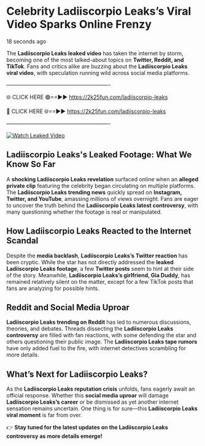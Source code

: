 # Celebrity Ladiiscorpio Leaks’s Viral Video Sparks Online Frenzy

18 seconds ago

The **Ladiiscorpio Leaks leaked video** has taken the internet by storm, becoming one of the most talked-about topics on **Twitter, Reddit, and TikTok**. Fans and critics alike are buzzing about the **Ladiiscorpio Leaks viral video**, with speculation running wild across social media platforms.

———————————————————-

🌐 CLICK HERE 🟢==►► https://2k25fun.com/ladiiscorpio-leaks

🔴 CLICK HERE 🌐==►► https://2k25fun.com/ladiiscorpio-leaks

———————————————————-

[![Watch Leaked Video](https://miro.medium.com/v2/resize:fit:828/format:webp/1*cilzJN44JGOrTw9NJCrNHA.gif "Watch Leaked Video")](https://2k25fun.com/ladiiscorpio-leaks)

## **Ladiiscorpio Leaks's Leaked Footage: What We Know So Far**  
A **shocking Ladiiscorpio Leaks revelation** surfaced online when an **alleged private clip** featuring the celebrity began circulating on multiple platforms. The **Ladiiscorpio Leaks trending news** quickly spread on **Instagram, Twitter, and YouTube**, amassing millions of views overnight. Fans are eager to uncover the truth behind the **Ladiiscorpio Leaks latest controversy**, with many questioning whether the footage is real or manipulated.  

## **How Ladiiscorpio Leaks Reacted to the Internet Scandal**  
Despite the **media backlash**, **Ladiiscorpio Leaks’s Twitter reaction** has been cryptic. While the star has not directly addressed the **leaked Ladiiscorpio Leaks footage**, a few **Twitter posts** seem to hint at their side of the story. Meanwhile, **Ladiiscorpio Leaks’s girlfriend, Gia Duddy**, has remained relatively silent on the matter, except for a few TikTok posts that fans are analyzing for possible hints.  

## **Reddit and Social Media Uproar**  
**Ladiiscorpio Leaks trending on Reddit** has led to numerous discussions, theories, and debates. Threads dissecting the **Ladiiscorpio Leaks controversy** are filled with fan reactions, with some defending the star and others questioning their public image. The **Ladiiscorpio Leaks tape rumors** have only added fuel to the fire, with internet detectives scrambling for more details.  

## **What’s Next for Ladiiscorpio Leaks?**  
As the **Ladiiscorpio Leaks reputation crisis** unfolds, fans eagerly await an official response. Whether this **social media uproar** will damage **Ladiiscorpio Leaks’s career** or be dismissed as yet another internet sensation remains uncertain. One thing is for sure—this **Ladiiscorpio Leaks viral moment** is far from over.  

👉 **Stay tuned for the latest updates on the Ladiiscorpio Leaks controversy as more details emerge!**  